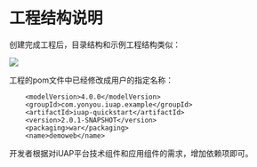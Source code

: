 # 工程结构说明

创建完成工程后，目录结构和示例工程结构类似：  


![](/articles/iuap-develop/4-/img/image012.jpg)


工程的pom文件中已经修改成用户的指定名称： 

```    
    <modelVersion>4.0.0</modelVersion>
    <groupId>com.yonyou.iuap.example</groupId>
    <artifactId>iuap-quickstart</artifactId>
    <version>2.0.1-SNAPSHOT</version>
    <packaging>war</packaging>
    <name>demoweb</name>
```

开发者根据对iUAP平台技术组件和应用组件的需求，增加依赖项即可。  